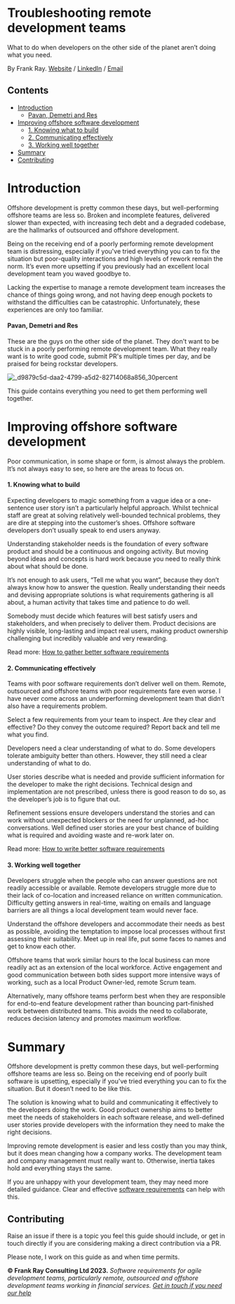 # Troubleshooting remote development teams

What to do when developers on the other side of the planet aren’t doing what you need.

By Frank Ray. [Website](https://frankray.net/start-here/) / [LinkedIn](https://www.linkedin.com/in/frankray/) / [Email](mailto:info@frankray.net)

## Contents

* [Introduction](#introduction)
    - [Pavan, Demetri and Res](#pavan-demetri-and-res)
* [Improving offshore software development](#improving-offshore-software-development)
    - [1. Knowing what to build](#1-knowing-what-to-build)
    - [2. Communicating effectively](#2-communicating-effectively)
    - [3. Working well together](#3-working-well-together)
* [Summary](#summary)
* [Contributing](#contributing)

# Introduction

Offshore development is pretty common these days, but well-performing offshore teams are less so. Broken and incomplete features, delivered slower than expected, with increasing tech debt and a degraded codebase, are the hallmarks of outsourced and offshore development.

Being on the receiving end of a poorly performing remote development team is distressing, especially if you've tried everything you can to fix the situation but poor-quality interactions and high levels of rework remain the norm. It’s even more upsetting if you previously had an excellent local development team you waved goodbye to.

Lacking the expertise to manage a remote development team increases the chance of things going wrong, and not having deep enough pockets to withstand the difficulties can be catastrophic. Unfortunately, these experiences are only too familiar.

#### Pavan, Demetri and Res

These are the guys on the other side of the planet. They don't want to be stuck in a poorly performing remote development team. What they really want is to write good code, submit PR's multiple times per day, and be praised for being rockstar developers. 

![_d9879c5d-daa2-4799-a5d2-82714068a856_30percent](https://github.com/FrankRay78/troubleshooting-remote-development-teams/assets/52075808/aec45c9b-64ba-4e9c-9852-e3cc8de8fb2e)

This guide contains everything you need to get them performing well together.

# Improving offshore software development

Poor communication, in some shape or form, is almost always the problem. It’s not always easy to see, so here are the areas to focus on.

#### 1. Knowing what to build

Expecting developers to magic something from a vague idea or a one-sentence user story isn’t a particularly helpful approach. Whilst technical staff are great at solving relatively well-bounded technical problems, they are dire at stepping into the customer’s shoes. Offshore software developers don’t usually speak to end users anyway.

Understanding stakeholder needs is the foundation of every software product and should be a continuous and ongoing activity. But moving beyond ideas and concepts is hard work because you need to really think about what should be done.

It’s not enough to ask users, “Tell me what you want”, because they don’t always know how to answer the question. Really understanding their needs and devising appropriate solutions is what requirements gathering is all about, a human activity that takes time and patience to do well.

Somebody must decide which features will best satisfy users and stakeholders, and when precisely to deliver them. Product decisions are highly visible, long-lasting and impact real users, making product ownership challenging but incredibly valuable and very rewarding.

Read more: [How to gather better software requirements](https://frankray.net/articles/how-to-gather-better-software-requirements/)

#### 2. Communicating effectively

Teams with poor software requirements don’t deliver well on them. Remote, outsourced and offshore teams with poor requirements fare even worse. I have never come across an underperforming development team that didn’t also have a requirements problem.

Select a few requirements from your team to inspect. Are they clear and effective? Do they convey the outcome required? Report back and tell me what you find.

Developers need a clear understanding of what to do. Some developers tolerate ambiguity better than others. However, they still need a clear understanding of what to do.

User stories describe what is needed and provide sufficient information for the developer to make the right decisions. Technical design and implementation are not prescribed, unless there is good reason to do so, as the developer’s job is to figure that out.

Refinement sessions ensure developers understand the stories and can work without unexpected blockers or the need for unplanned, ad-hoc conversations. Well defined user stories are your best chance of building what is required and avoiding waste and re-work later on.

Read more: [How to write better software requirements](https://frankray.net/articles/how-to-write-better-software-requirements/)

#### 3. Working well together

Developers struggle when the people who can answer questions are not readily accessible or available. Remote developers struggle more due to their lack of co-location and increased reliance on written communication. Difficulty getting answers in real-time, waiting on emails and language barriers are all things a local development team would never face.

Understand the offshore developers and accommodate their needs as best as possible, avoiding the temptation to impose local processes without first assessing their suitability. Meet up in real life, put some faces to names and get to know each other.

Offshore teams that work similar hours to the local business can more readily act as an extension of the local workforce. Active engagement and good communication between both sides support more intensive ways of working, such as a local Product Owner-led, remote Scrum team.

Alternatively, many offshore teams perform best when they are responsible for end-to-end feature development rather than bouncing part-finished work between distributed teams. This avoids the need to collaborate, reduces decision latency and promotes maximum workflow.

# Summary

Offshore development is pretty common these days, but well-performing offshore teams are less so. Being on the receiving end of poorly built software is upsetting, especially if you've tried everything you can to fix the situation. But it doesn’t need to be like this.

The solution is knowing what to build and communicating it effectively to the developers doing the work. Good product ownership aims to better meet the needs of stakeholders in each software release, and well-defined user stories provide developers with the information they need to make the right decisions.

Improving remote development is easier and less costly than you may think, but it does mean changing how a company works. The development team and company management must really want to. Otherwise, inertia takes hold and everything stays the same.

If you are unhappy with your development team, they may need more detailed guidance. Clear and effective [software requirements](https://frankray.net/services/) can help with this. 

## Contributing

Raise an issue if there is a topic you feel this guide should include, or get in touch directly if you are considering making a direct contribution via a PR. 

Please note, I work on this guide as and when time permits. 

**© Frank Ray Consulting Ltd 2023.** *Software requirements for agile development teams, particularly remote, outsourced and offshore development teams working in financial services. [Get in touch if you need our help](https://frankray.net)*

